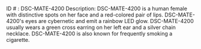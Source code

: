 ID # : DSC-MATE-4200
Description: DSC-MATE-4200 is a human female with distinctive spots on her face and a red-colored pair of lips. DSC-MATE-4200's eyes are cybernetic and emit a rainbow LED glow. DSC-MATE-4200 usually wears a green cross earring on her left ear and a silver chain necklace. DSC-MATE-4200 is also known for frequently smoking a cigarette.